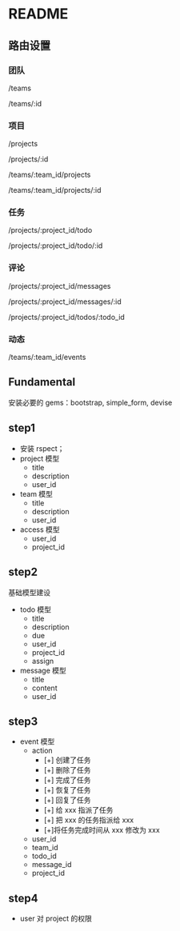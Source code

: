 # README

## 路由设置

### 团队

/teams

/teams/:id

### 项目

/projects

/projects/:id

/teams/:team_id/projects

/teams/:team_id/projects/:id

### 任务

/projects/:project_id/todo

/projects/:project_id/todo/:id

### 评论

/projects/:project_id/messages

/projects/:project_id/messages/:id

/projects/:project_id/todos/:todo_id

### 动态

/teams/:team_id/events



## Fundamental

安装必要的 gems：bootstrap, simple_form, devise



## step1

- 安装 rspect；
- project 模型
  - title
  - description
  - user_id
- team 模型
  - title
  - description
  - user_id
- access 模型
  - user_id
  - project_id

## step2

基础模型建设

- todo 模型
  - title
  - description
  - due
  - user_id
  - project_id
  - assign
- message 模型
  - title
  - content
  - user_id

## step3

- event 模型
  - action
    - [+] 创建了任务
    - [+] 删除了任务
    - [+] 完成了任务
    - [+] 恢复了任务
    - [+] 回复了任务
    - [+] 给 xxx 指派了任务
    - [+] 把 xxx 的任务指派给 xxx
    - [+]将任务完成时间从 xxx 修改为 xxx
  - user_id
  - team_id
  - todo_id
  - message_id
  - project_id

## step4

- user 对 project 的权限

